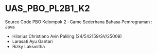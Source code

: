 # UAS_PBO_PL2B1_K2
Source Code PBO
Kelompok 2 : Game Sederhana
Bahasa Pemrograman : Java

- Hilarius Christiano Avin Paliling (24/542159/SV/25009)
- Larasati Ayu Gantari
- Rizky Laksmitha
